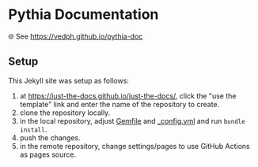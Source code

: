 # Pythia Documentation

🌐 See <https://vedph.github.io/pythia-doc>

## Setup

This Jekyll site was setup as follows:

1. at <https://just-the-docs.github.io/just-the-docs/>, click the "use the template" link and enter the name of the repository to create.
2. clone the repository locally.
3. in the local repository, adjust [Gemfile](Gemfile) and [_config.yml](_config.yml) and run `bundle install`.
4. push the changes.
5. in the remote repository, change settings/pages to use GitHub Actions as pages source.
